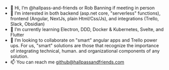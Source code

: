 - 👋 Hi, I’m @hallpass-and-friends or Rob Banning if meeting in person
- 👀 I’m interested in both backend (asp.net core, "serverless" functions), frontend (Angular, NextJs, plain Html/Css/Js), and integrations (Trello, Slack, Obsidian)
- 🌱 I’m currently learning Electron, DDD, Docker & Kubernetes, Svelte, and Flutter
- 💞️ I’m looking to collaborate on "smart" angular apps and Trello power ups. For us, "smart" solutions are those that recognize the importance of integrating technical, human. and organizational components of any solution. 
- 📫 You can reach me github@hallpassandfriends.com

<!---
hallpass-and-friends/hallpass-and-friends is a ✨ special ✨ repository because its `README.md` (this file) appears on your GitHub profile.
You can click the Preview link to take a look at your changes.
--->
